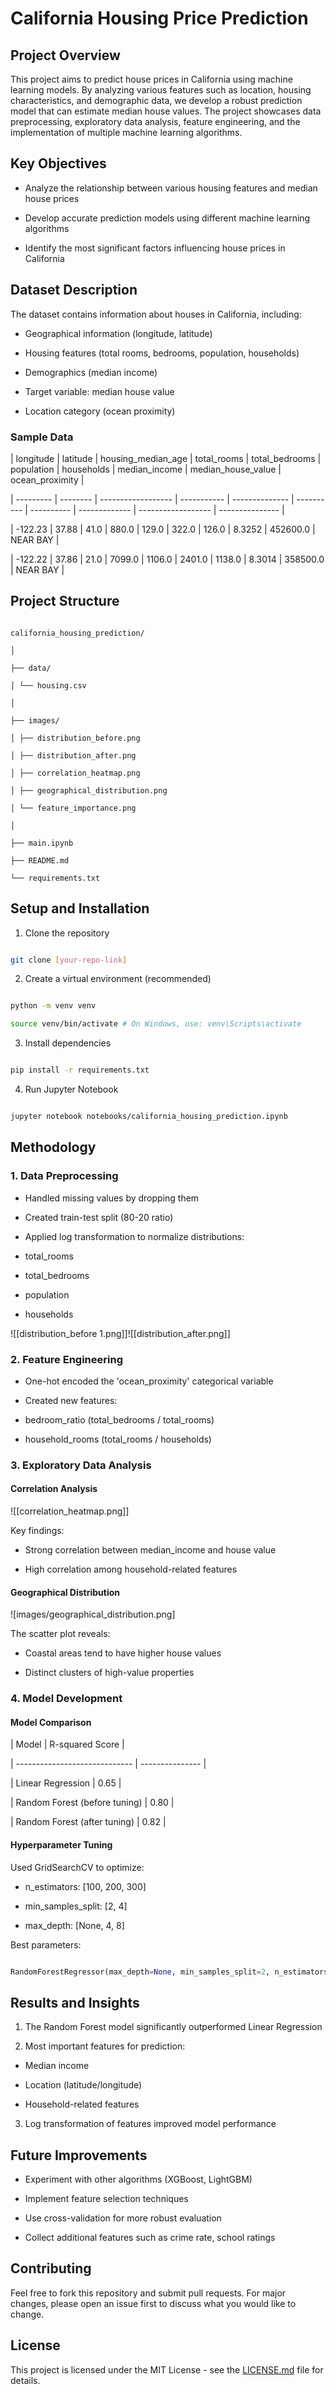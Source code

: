 # California Housing Price Prediction

## Project Overview

This project aims to predict house prices in California using machine learning models. By analyzing various features such as location, housing characteristics, and demographic data, we develop a robust prediction model that can estimate median house values. The project showcases data preprocessing, exploratory data analysis, feature engineering, and the implementation of multiple machine learning algorithms.

## Key Objectives

- Analyze the relationship between various housing features and median house prices

- Develop accurate prediction models using different machine learning algorithms

- Identify the most significant factors influencing house prices in California

## Dataset Description

The dataset contains information about houses in California, including:

- Geographical information (longitude, latitude)

- Housing features (total rooms, bedrooms, population, households)

- Demographics (median income)

- Target variable: median house value

- Location category (ocean proximity)

### Sample Data

| longitude | latitude | housing_median_age | total_rooms | total_bedrooms | population | households | median_income | median_house_value | ocean_proximity |

| --------- | -------- | ------------------ | ----------- | -------------- | ---------- | ---------- | ------------- | ------------------ | --------------- |

| -122.23 | 37.88 | 41.0 | 880.0 | 129.0 | 322.0 | 126.0 | 8.3252 | 452600.0 | NEAR BAY |

| -122.22 | 37.86 | 21.0 | 7099.0 | 1106.0 | 2401.0 | 1138.0 | 8.3014 | 358500.0 | NEAR BAY |

## Project Structure

```

california_housing_prediction/

│

├── data/

│ └── housing.csv

│

├── images/

│ ├── distribution_before.png

│ ├── distribution_after.png

│ ├── correlation_heatmap.png

│ ├── geographical_distribution.png

│ └── feature_importance.png

│

├── main.ipynb

├── README.md

└── requirements.txt

```

## Setup and Installation

1. Clone the repository

```bash

git clone [your-repo-link]

```

2. Create a virtual environment (recommended)

```bash

python -m venv venv

source venv/bin/activate # On Windows, use: venv\Scripts\activate

```

3. Install dependencies

```bash

pip install -r requirements.txt

```

4. Run Jupyter Notebook

```bash

jupyter notebook notebooks/california_housing_prediction.ipynb

```

## Methodology

### 1. Data Preprocessing

- Handled missing values by dropping them

- Created train-test split (80-20 ratio)

- Applied log transformation to normalize distributions:

- total_rooms

- total_bedrooms

- population

- households

![[distribution_before 1.png]]![[distribution_after.png]]

### 2. Feature Engineering

- One-hot encoded the 'ocean_proximity' categorical variable

- Created new features:

- bedroom_ratio (total_bedrooms / total_rooms)

- household_rooms (total_rooms / households)

### 3. Exploratory Data Analysis

#### Correlation Analysis

![[correlation_heatmap.png]]

Key findings:

- Strong correlation between median_income and house value

- High correlation among household-related features

#### Geographical Distribution

![images/geographical_distribution.png]

The scatter plot reveals:

- Coastal areas tend to have higher house values

- Distinct clusters of high-value properties

### 4. Model Development

#### Model Comparison

| Model | R-squared Score |

| ----------------------------- | --------------- |

| Linear Regression | 0.65 |

| Random Forest (before tuning) | 0.80 |

| Random Forest (after tuning) | 0.82 |

#### Hyperparameter Tuning

Used GridSearchCV to optimize:

- n_estimators: [100, 200, 300]

- min_samples_split: [2, 4]

- max_depth: [None, 4, 8]

Best parameters:

```python

RandomForestRegressor(max_depth=None, min_samples_split=2, n_estimators=300)

```

## Results and Insights

1. The Random Forest model significantly outperformed Linear Regression

2. Most important features for prediction:

- Median income

- Location (latitude/longitude)

- Household-related features

3. Log transformation of features improved model performance

## Future Improvements

- Experiment with other algorithms (XGBoost, LightGBM)

- Implement feature selection techniques

- Use cross-validation for more robust evaluation

- Collect additional features such as crime rate, school ratings

## Contributing

Feel free to fork this repository and submit pull requests. For major changes, please open an issue first to discuss what you would like to change.

## License

This project is licensed under the MIT License - see the [LICENSE.md](LICENSE.md) file for details.
